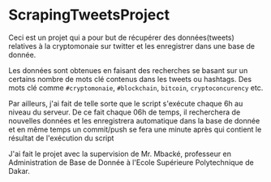 # ScrapingTweetsProject

Ceci est un projet qui a pour but de récupérer des données(tweets) relatives à la cryptomonaie sur twitter et les enregistrer dans une base de donnée.

Les données sont obtenues en faisant des recherches se basant sur un certains nombre de mots clé contenus dans les tweets ou hashtags. Des mots clé comme 
`#cryptomonaie`, `#blockchain`, `bitcoin`, `cryptoconcurency` etc.

Par ailleurs, j'ai fait de telle sorte que le script s'exécute chaque 6h au niveau du serveur. De ce fait chaque 06h de temps, 
il recherchera de nouvelles données et les enregistrera automatique dans la base de donnée et en même temps un commit/push se fera une minute après qui contient le résultat de l'exécution du script

J'ai fait le projet avec la supervision de Mr. Mbacké, professeur en Administration de Base de Donnée à l'Ecole Supérieure Polytechnique de Dakar.
